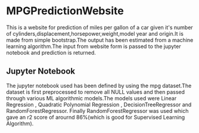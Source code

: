 # MPGPredictionWebsite
This is a website for prediction of miles per gallon of a car given it's number of cylinders,displacement,horsepower,weight,model year and origin.It is made from simple bootstrap.The output has been estimated from a machine learning algorithm.The input from website form is passed to the jupyter notebook and prediction is returned.
## Jupyter Notebook 
The jupyter notebook used has been defined by using the mpg dataset.The dataset is first preprocessed to remove all NULL values and then passed through various ML algorithmic models.The models used were Linear Regression , Quadratic Polynomial Regression , DecisionTreeRegressor and RandomForestRegressor. Finally RandomForestRegressor was used which gave an r2 score of arournd 86%(which is good for Supervised Learning Algorithm).
